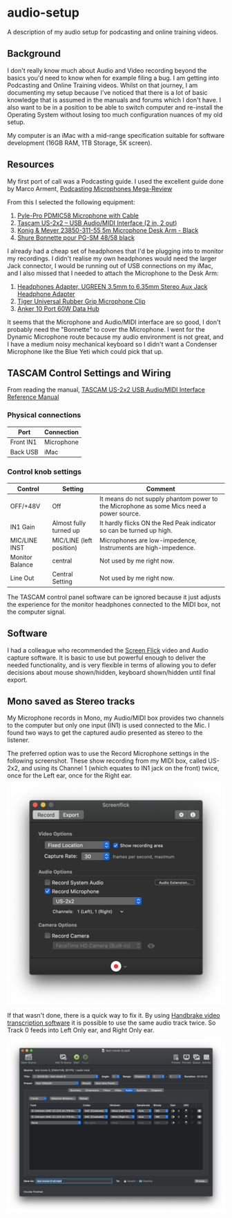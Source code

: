 # audio-setup
A description of my audio setup for podcasting and online training videos.

## Background

I don't really know much about Audio and Video recording beyond the basics you'd need to know when for example filing a bug.
I am getting into Podcasting and Online Training videos.  Whilst on that journey, I am documenting my setup because I've
noticed that there is a lot of basic knowledge that is assumed in the manuals and forums which I don't have.  I also want
to be in a position to be able to switch computer and re-install the Operating System without losing too much configuration
nuances of my old setup.

My computer is an iMac with a mid-range specification suitable for software development (16GB RAM, 1TB Storage, 5K screen).

## Resources

My first port of call was a Podcasting guide.  I used the excellent guide done by Marco Arment, [Podcasting Microphones Mega-Review](https://marco.org/podcasting-microphones)

From this I selected the following equipment:
1. [Pyle-Pro PDMIC58 Microphone with Cable](https://www.amazon.co.uk/gp/product/B003GEBGA0/ref=ppx_yo_dt_b_asin_title_o03_s00?ie=UTF8&psc=1)
1. [Tascam US-2x2 – USB Audio/MIDI Interface (2 in, 2 out)](https://www.amazon.co.uk/gp/product/B00N4LTFUI/ref=ppx_yo_dt_b_asin_title_o05_s00?ie=UTF8&psc=1)
1. [Konig & Meyer 23850-311-55 5m Microphone Desk Arm - Black](https://www.amazon.co.uk/gp/product/B00AXMLZCW/ref=ppx_yo_dt_b_asin_title_o04_s00?ie=UTF8&psc=1)
1. [Shure Bonnette pour PG-SM 48/58 black](https://www.amazon.co.uk/gp/product/B0006NMUK4/ref=ppx_yo_dt_b_asin_title_o02_s00?ie=UTF8&psc=1)

I already had a cheap set of headphones that I'd be plugging into to monitor my recordings.  I didn't realise my own headphones would need the larger Jack connector, I would be running out of USB connections on my iMac, and I also missed that I needed to attach the Microphone to the Desk Arm:
1. [Headphones Adapter, UGREEN 3.5mm to 6.35mm Stereo Aux Jack Headphone Adapter](https://www.amazon.co.uk/gp/product/B00EL9V5XW/ref=ppx_yo_dt_b_asin_title_o01_s00?ie=UTF8&psc=1)
1. [Tiger Universal Rubber Grip Microphone Clip](https://www.amazon.co.uk/gp/product/B002GOFUMQ/ref=ppx_yo_dt_b_asin_title_o00_s00?ie=UTF8&psc=1)
1. [Anker 10 Port 60W Data Hub](https://www.amazon.co.uk/gp/product/B00VE4UJD4/ref=ppx_yo_dt_b_asin_title_o01_s00?ie=UTF8&psc=1)

It seems that the Microphone and Audio/MIDI interface are so good, I don't probably need the "Bonnette" to cover the Microphone.
I went for the Dynamic Microphone route because my audio environment is not great, and I have a medium noisy mechanical keyboard so I didn't want a Condenser Microphone like the Blue Yeti which could pick that up.

## TASCAM Control Settings and Wiring

From reading the manual, [TASCAM US-2x2 USB Audio/MIDI Interface Reference Manual](./manuals/US-2x2_US-4x4_RM_vF.pdf)

### Physical connections
Port | Connection
-- | --
Front IN1 | Microphone
Back USB | iMac 

### Control knob settings

Control | Setting | Comment
--- | --- | ---
OFF/+48V |Off | It means do not supply phantom power to the Microphone as some Mics need a power source.
IN1 Gain | Almost fully turned up | It hardly flicks ON the Red Peak indicator so can be turned up high.
MIC/LINE INST | MIC/LINE (left position) |  Microphones are low-impedence, Instruments are high-impedence.
Monitor Balance | central | Not used by me right now.
Line Out | Central Setting | Not used by me right now.

The TASCAM control panel software can be ignored because it just adjusts the experience for the monitor headphones connected to the MIDI box, not the computer signal.

## Software

I had a colleague who recommended the [Screen Flick](https://www.araelium.com) video and Audio capture software.  It is basic to use but powerful enough to deliver the needed functionality, and is very flexible in terms of allowing you to defer decisions about mouse shown/hidden, keyboard shown/hidden until final export.

## Mono saved as Stereo tracks

My Microphone records in Mono, my Audio/MIDI box provides two channels to the computer but only one input (IN1) is used connected to the Mic.
I found two ways to get the captured audio presented as stereo to the listener.

The preferred option was to use the Record Microphone settings in the following screenshot.  These show recording from my MIDI box, called US-2x2, and using its Channel 1 (which equates to IN1 jack on the front) twice, once for the Left ear, once for the Right ear.

![Screen Flick Audio Settings](./recordChannelSettings.png)

If that wasn't done, there is a quick way to fix it.  By using [Handbrake video transcription software](https://handbrake.fr) it is possible to use the same audio track twice.  So Track 0 feeds into Left Only ear, and Right Only ear.

![Handbrake Audio Settings](./handbrakeAudioSettings.png)
